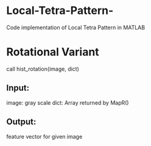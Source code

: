 # Local-Tetra-Pattern-
Code implementation of Local Tetra Pattern in MATLAB

# Rotational Variant
call hist_rotation(image, dict)
## Input:
image: gray scale
dict: Array returned by MapR()
## Output:
feature vector for given image
